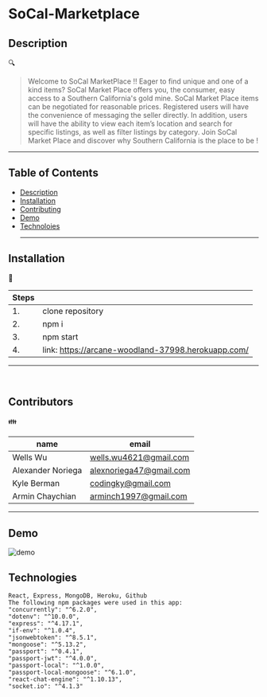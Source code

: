 # SoCal-Marketplace
  
## Description
🔍 
> Welcome to SoCal MarketPlace !!  Eager to find unique and one of a kind items? SoCal Market Place offers you, the consumer, easy access to a Southern California's gold mine. SoCal Market Place items can be negotiated for reasonable prices. Registered users will have the convenience of messaging the seller directly. In addition,  users will have the ability to view each item’s location and search for specific listings, as well as filter listings by category. Join SoCal Market Place and discover why Southern California is the place to be !
  - - -
## Table of Contents
- [Description](#description)
- [Installation](#installation)
- [Contributing](#contributing)
- [Demo](#Demo)
- [Technoloies](#Technoloies)
  - - -
## Installation
💾 
> 
| Steps      |  |
| ----------- | ----------- |
|1.      | clone repository       |
|2.   | npm i        |
|3. | npm start|
|4. | link: https://arcane-woodland-37998.herokuapp.com/ |
  - - -
<br />

## Contributors
👪 
>
| name     | email |
| ----------- | ----------- |
|Wells Wu     |   wells.wu4621@gmail.com  |
|Alexander Noriega   | alexnoriega47@gmail.com       |
|Kyle Berman |  codingky@gmail.com|
|Armin Chaychian |  arminch1997@gmail.com|

  - - -

  ## Demo

>
 ![demo](asset/demo.gif)
 
 ## Technologies 
 
    React, Express, MongoDB, Heroku, Github
    The following npm packages were used in this app:
    "concurrently": "^6.2.0",
    "dotenv": "^10.0.0",
    "express": "^4.17.1",
    "if-env": "^1.0.4",
    "jsonwebtoken": "^8.5.1",
    "mongoose": "^5.13.2",
    "passport": "^0.4.1",
    "passport-jwt": "^4.0.0",
    "passport-local": "^1.0.0",
    "passport-local-mongoose": "^6.1.0",
    "react-chat-engine": "^1.10.13",
    "socket.io": "^4.1.3"
